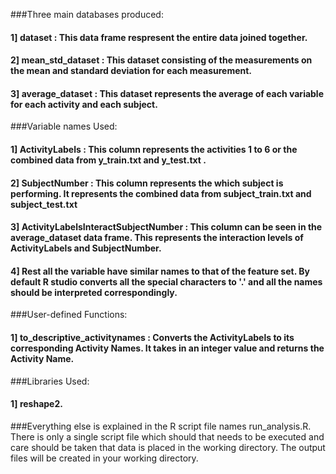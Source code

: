 ###Three main databases produced:
####        1] dataset : This data frame respresent the entire data joined together.
####        2] mean_std_dataset : This dataset consisting of the measurements on the mean and standard deviation for each measurement.
####        3] average_dataset :  This dataset represents the average of each variable for each activity and each subject.

###Variable names Used:
####        1] ActivityLabels : This column represents the activities 1 to 6 or the combined data from y_train.txt and y_test.txt .
####        2] SubjectNumber : This column represents the which subject is performing. It represents the combined data from subject_train.txt and subject_test.txt
####        3] ActivityLabelsInteractSubjectNumber : This column can be seen in the average_dataset data frame. This represents the interaction levels of ActivityLabels and SubjectNumber.
####        4] Rest all the variable have similar names to that of the feature set. By default R studio converts all the special characters to '.' and all the names should be interpreted correspondingly.

###User-defined Functions:
####        1] to_descriptive_activitynames : Converts the ActivityLabels to its corresponding Activity Names. It takes in an integer value and returns the Activity Name.

###Libraries Used:
####        1] reshape2.

###Everything else is explained in the R script file names run_analysis.R. There is only a single script file which should that needs to be executed and care should be taken that data is placed in the working directory. The output files will be created in your working directory. 